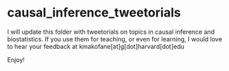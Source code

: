 # causal_inference_tweetorials

I will update this folder with tweetorials on topics in causal inference and biostatistics. If you use them for teaching, or even for learning, I would love to hear your feedback at kmakofane[at]g[dot]harvard[dot]edu

Enjoy!
